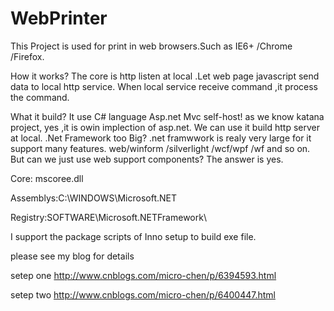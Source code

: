 # WebPrinter
This Project is used for print in web browsers.Such as IE6+ /Chrome /Firefox.

How it works?
The core is http listen at local .Let web page javascript send data to local http service.
When local service receive command ,it process the command.

What it build?
It use C# language Asp.net Mvc self-host! as we know katana project, yes ,it is owin implection of asp.net.
We can use it build http server at local.
.Net Framework too Big?
.net framwwork is realy very large for it support many features. web/winform /silverlight /wcf/wpf /wf and so on.
But can we just use web support components? The answer is yes. 

Core: mscoree.dll

Assemblys:C:\WINDOWS\Microsoft.NET 

Registry:SOFTWARE\Microsoft\.NETFramework\


I support the package scripts of Inno setup to build exe file.

please see my blog for details

setep one
http://www.cnblogs.com/micro-chen/p/6394593.html

setep two
http://www.cnblogs.com/micro-chen/p/6400447.html
